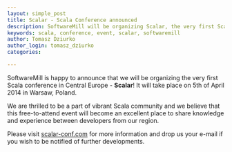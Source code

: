 ```yaml
---
layout: simple_post
title: Scalar - Scala Conference announced
description: SoftwareMill will be organizing Scalar, the very first Scala conference in Central Europe, held on 5th of April 2014 in Warsaw
keywords: scala, conference, event, scalar, softwaremill 
author: Tomasz Dziurko
author_login: tomasz_dziurko
categories:

---
```


SoftwareMill is happy to announce that we will be organizing the very first Scala conference in Central Europe - **Scalar**! It will take place on 5th of April 2014 in Warsaw, Poland.

 
We are thrilled to be a part of vibrant Scala community and we believe that this free-to-attend event will become an excellent place to share knowledge and experience between developers from our region.


Please visit [scalar-conf.com](http://scalar-conf.com) for more information and drop us your e-mail if you wish to be notified of further developments.

